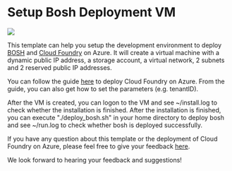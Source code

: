 # Setup Bosh Deployment VM

<a href="https://portal.azure.com/#create/Microsoft.Template/uri/https%3A%2F%2Fraw.githubusercontent.com%2FAzure%2Fazure-quickstart-templates%2Fmaster%2Fbosh-setup%2Fazuredeploy.json" target="_blank">
    <img src="http://azuredeploy.net/deploybutton.png"/>
</a>

This template can help you setup the development environment to deploy [BOSH](http://bosh.io/) and [Cloud Foundry](https://www.cloudfoundry.org/) on Azure. It will create a virtual machine with a dynamic public IP address, a storage account, a virtual network, 2 subnets and 2 reserved public IP addresses.

You can follow the guide [here](https://github.com/cloudfoundry-incubator/bosh-azure-cpi-release/blob/master/docs/template-guide.md) to deploy Cloud Foundry on Azure. From the guide, you can also get how to set the parameters (e.g. tenantID).

After the VM is created, you can logon to the VM and see ~/install.log to check whether the installation is finished.
After the installation is finished, you can execute "./deploy_bosh.sh" in your home directory to deploy bosh and see ~/run.log to check whether bosh is deployed successfully.

If you have any question about this template or the deployment of Cloud Foundry on Azure, please feel free to give your feedback [here](https://github.com/cloudfoundry-incubator/bosh-azure-cpi-release/issues).

We look forward to hearing your feedback and suggestions!
